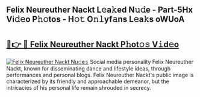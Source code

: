 ## Felix Neureuther Nackt L𝚎a𝚔ed N𝚞𝚍e - Part-5Hx Vi𝚍𝚎o P𝚑𝚘tos - H𝚘𝚝 O𝚗𝚕yf𝚊ns L𝚎a𝚔s oWUoA

# <h2><a href="http://kf5tbl9.oniu.top/?m=Felix+Neureuther+Nackt">🔗👉 🔴 Felix Neureuther Nackt P𝚑ot𝚘𝚜 V𝚒d𝚎o</a></h2>

[![Felix Neureuther Nackt Nu𝚍e𝚜](https://i.imgur.com/0qMVB7G.gif)](http://kf5tbl9.oniu.top/?m=Felix+Neureuther+Nackt)
Social media personality Felix Neureuther Nackt, known for disseminating dance and lifestyle ideas, through performances and personal blogs. Felix Neureuther Nackt's public image is characterized by its friendly and approachable demeanor, but the intricacies of his personal life remain shrouded in secrecy.  

